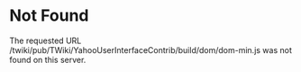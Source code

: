 Not Found
=========

The requested URL /twiki/pub/TWiki/YahooUserInterfaceContrib/build/dom/dom-min.js was not found on this server.
